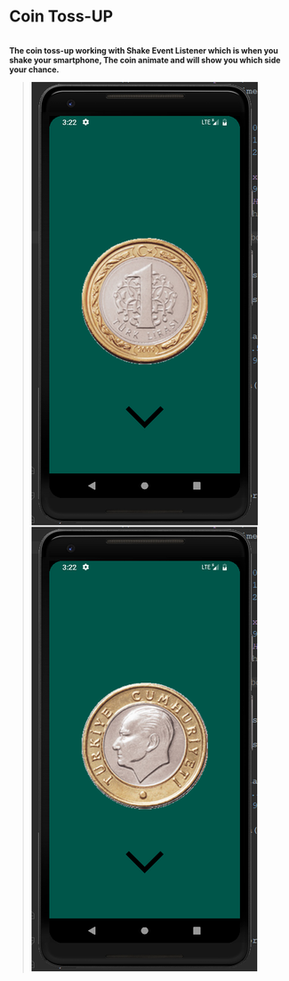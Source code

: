 # Coin Toss-UP
<br>
<b>The coin toss-up working with Shake Event Listener which is when you shake your smartphone, The coin animate and will show you which side your chance.</b>

>![Screenshot](1.PNG)
![Screenshot](2.PNG)
